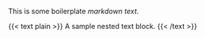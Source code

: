 ---
---
This is some boilerplate *markdown* _text_.

{{< text plain >}}
A sample nested text block.
{{< /text >}}
